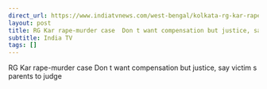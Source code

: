 ```yaml
---
direct_url: https://www.indiatvnews.com/west-bengal/kolkata-rg-kar-rape-murder-case-don-t-want-compensation-but-justice-say-victim-s-parents-to-judge-2025-01-20-972202
layout: post
title: RG Kar rape-murder case  Don t want compensation but justice, say victim s parents to judge
subtitle: India TV
tags: []
---
```


RG Kar rape-murder case  Don t want compensation but justice, say victim s parents to judge
